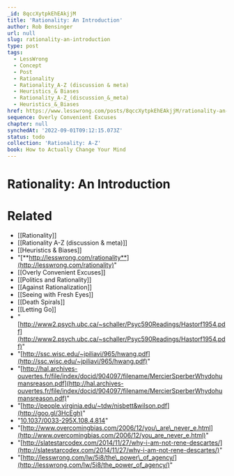 ```yaml
---
_id: 8qccXytpkEhEAkjjM
title: 'Rationality: An Introduction'
author: Rob Bensinger
url: null
slug: rationality-an-introduction
type: post
tags:
  - LessWrong
  - Concept
  - Post
  - Rationality
  - Rationality_A-Z (discussion & meta)
  - Heuristics_& Biases
  - Rationality_A-Z_(discussion_&_meta)
  - Heuristics_&_Biases
href: https://www.lesswrong.com/posts/8qccXytpkEhEAkjjM/rationality-an-introduction
sequence: Overly Convenient Excuses
chapter: null
synchedAt: '2022-09-01T09:12:15.073Z'
status: todo
collection: 'Rationality: A-Z'
book: How to Actually Change Your Mind
---
```


# Rationality: An Introduction


# Related

- [[Rationality]]
- [[Rationality A-Z (discussion & meta)]]
- [[Heuristics & Biases]]
- "[**http://lesswrong.com/rationality**](http://lesswrong.com/rationality)"
- [[Overly Convenient Excuses]]
- [[Politics and Rationality]]
- [[Against Rationalization]]
- [[Seeing with Fresh Eyes]]
- [[Death Spirals]]
- [[Letting Go]]
- "[http://www2.psych.ubc.ca/~schaller/Psyc590Readings/Hastorf1954.pdf](http://www2.psych.ubc.ca/~schaller/Psyc590Readings/Hastorf1954.pdf)"
- "[http://ssc.wisc.edu/~jpiliavi/965/hwang.pdf](http://ssc.wisc.edu/~jpiliavi/965/hwang.pdf)"
- "[http://hal.archives-ouvertes.fr/file/index/docid/904097/filename/MercierSperberWhydohumansreason.pdf](http://hal.archives-ouvertes.fr/file/index/docid/904097/filename/MercierSperberWhydohumansreason.pdf)"
- "[http://people.virginia.edu/~tdw/nisbett&wilson.pdf](http://goo.gl/3HcEgh)"
- "[10.1037/0033-295X.108.4.814](http://dx.doi.org/10.1037/0033-295X.108.4.814)"
- "[http://www.overcomingbias.com/2006/12/you\_are\_never_e.html](http://www.overcomingbias.com/2006/12/you_are_never_e.html)"
- "[http://slatestarcodex.com/2014/11/27/why-i-am-not-rene-descartes/](http://slatestarcodex.com/2014/11/27/why-i-am-not-rene-descartes/)"
- "[http://lesswrong.com/lw/5i8/the\_power\_of_agency/](http://lesswrong.com/lw/5i8/the_power_of_agency/)"